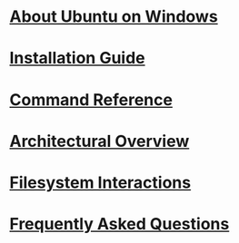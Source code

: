 # [About Ubuntu on Windows](./about.md)
# [Installation Guide](./install_guide.md)
# [Command Reference](./reference.md)
# [Architectural Overview](./architectural_overview.md)
# [Filesystem Interactions](./filesytem_interactions.md)
# [Frequently Asked Questions](./faq.md)
